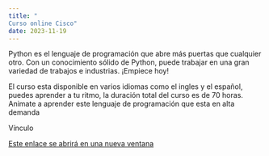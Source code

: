 ```yaml
---
title: "
Curso online Cisco"
date: 2023-11-19
---
```

Python es el lenguaje de programación que abre más puertas que cualquier otro. Con un conocimiento sólido de Python, puede trabajar en una gran variedad de trabajos e industrias. ¡Empiece hoy!

El curso esta disponible en varios idiomas como el ingles y el español, puedes aprender a tu ritmo, la duración total del curso es de 70 horas. Animate a aprender este lenguaje de programación que esta en alta demanda 

Vínculo 

<a href="https://skillsforall.com/es/learningcollections/python?courseLang=es-XL" target="_blank">Este enlace se abrirá en una nueva ventana</a>
